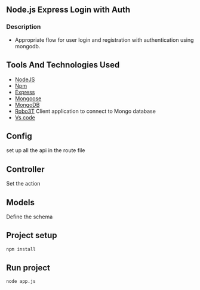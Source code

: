 ## Node.js Express Login with Auth

### Description
- Appropriate flow for user login and registration with authentication using mongodb.  

## Tools And Technologies Used
- [NodeJS](https://nodejs.org/en/docs/)
- [Npm](https://docs.npmjs.com/)
- [Express](https://expressjs.com/en/api.html)
- [Mongoose](https://mongoosejs.com/docs/api.html)
- [MongoDB](https://www.mongodb.com/)
- [Robo3T](https://robomongo.org/) Client application to connect to Mongo database 
- [Vs code](https://code.visualstudio.com/docs)

## Config
set up all the api in the route file   

## Controller
Set the action 

## Models
Define the schema 

## Project setup 
```bash
npm install
```
## Run project
```bash
node app.js
```
